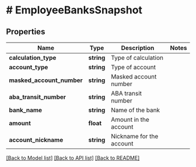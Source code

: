 # # EmployeeBanksSnapshot

## Properties

Name | Type | Description | Notes
------------ | ------------- | ------------- | -------------
**calculation_type** | **string** | Type of calculation |
**account_type** | **string** | Type of account |
**masked_account_number** | **string** | Masked account number |
**aba_transit_number** | **string** | ABA transit number |
**bank_name** | **string** | Name of the bank |
**amount** | **float** | Amount in the account |
**account_nickname** | **string** | Nickname for the account |

[[Back to Model list]](../../README.md#models) [[Back to API list]](../../README.md#endpoints) [[Back to README]](../../README.md)
